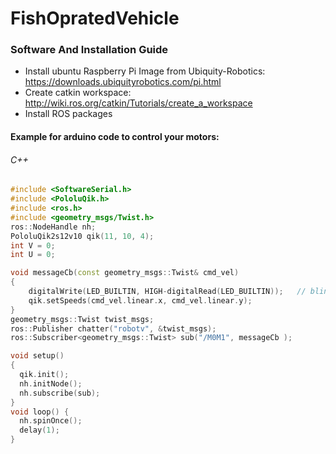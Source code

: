 # FishOpratedVehicle
### Software And Installation Guide 

- Install ubuntu Raspberry Pi Image from Ubiquity-Robotics:
https://downloads.ubiquityrobotics.com/pi.html
- Create catkin workspace:
http://wiki.ros.org/catkin/Tutorials/create_a_workspace
- Install ROS packages


#### Example for arduino code to control your motors:
###### C++
```C++
#include <SoftwareSerial.h>
#include <PololuQik.h>
#include <ros.h>
#include <geometry_msgs/Twist.h>
ros::NodeHandle nh;
PololuQik2s12v10 qik(11, 10, 4); 
int V = 0;
int U = 0;

void messageCb(const geometry_msgs::Twist& cmd_vel)
{
    digitalWrite(LED_BUILTIN, HIGH-digitalRead(LED_BUILTIN));   // blink the led
    qik.setSpeeds(cmd_vel.linear.x, cmd_vel.linear.y);
}
geometry_msgs::Twist twist_msgs;
ros::Publisher chatter("robotv", &twist_msgs);
ros::Subscriber<geometry_msgs::Twist> sub("/M0M1", messageCb );

void setup()
{
  qik.init();
  nh.initNode();
  nh.subscribe(sub);
}
void loop() {
  nh.spinOnce();
  delay(1);
}
```
